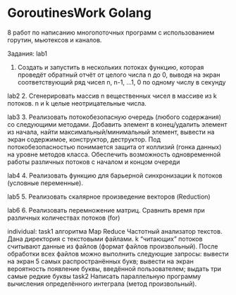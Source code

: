 # GoroutinesWork Golang

8 работ по написанию многопоточных программ с использованием горутин, мьютексов и каналов.

Задания:
lab1 
  1.	Создать и запустить в нескольких потоках функцию, которая проведёт обратный отчёт от целого числа n до 0, выводя на экран соответствующий ряд чисел n, n-1, …1, 0 по одному числу в секунду

lab2 
  2.	Сгенерировать массив n вещественных чисел в массиве из k потоков. n и k целые неотрицательные числа.

lab3 
  3.	Реализовать потокобезопасную очередь (любого содержания) со следующими методами. Добавить элемент в конец/удалить элемент из начала, найти максимальный/минимальный элемент, вывести на экран содержимое, конструктор, деструктор. Под потокобезопасностью понимается защита от коллизий (гонка данных) на уровне методов класса. Обеспечить возможность одновременной работы различных потоков с началом и концом очереди

lab4 
  4.	Реализовать функцию для барьерной синхронизации k потоков (условные переменные).

lab5 
  5.	Реализовать скалярное произведение векторов (Reduction)

lab6 
  6.	Реализовать перемножение матриц. Сравнить время при различных количествах потоков (for)

individual:
  task1  алгоритма Map Reduce
  Частотный анализатор текстов. Дана директория с текстовыми файлами. k “читающих” потоков считывают данные из файлов (формат файлов произвольный). После обработки всех файлов можно выполнить следующие запросы: вывести на экран 5 самых распространённых букв; вывести на экран вероятность появление буквы, введённой пользователем; выдать три самые редкие буквы
  task2
    Написать параллельную программу вычисления определённого интеграла (метод произвольный).

